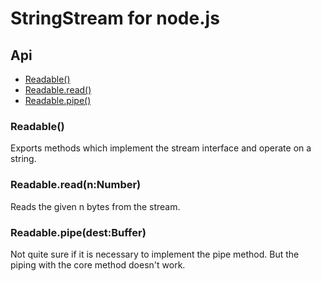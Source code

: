 # StringStream for node.js

## Api

  - [Readable()](#readable)
  - [Readable.read()](#readablereadnnumber)
  - [Readable.pipe()](#readablepipedestbuffer)

### Readable()

  Exports methods which implement the stream interface and operate on a
  string.

### Readable.read(n:Number)

  Reads the given n bytes from the stream.

### Readable.pipe(dest:Buffer)

  Not quite sure if it is necessary to implement the pipe method.  But the
  piping with the core method doesn't work.
